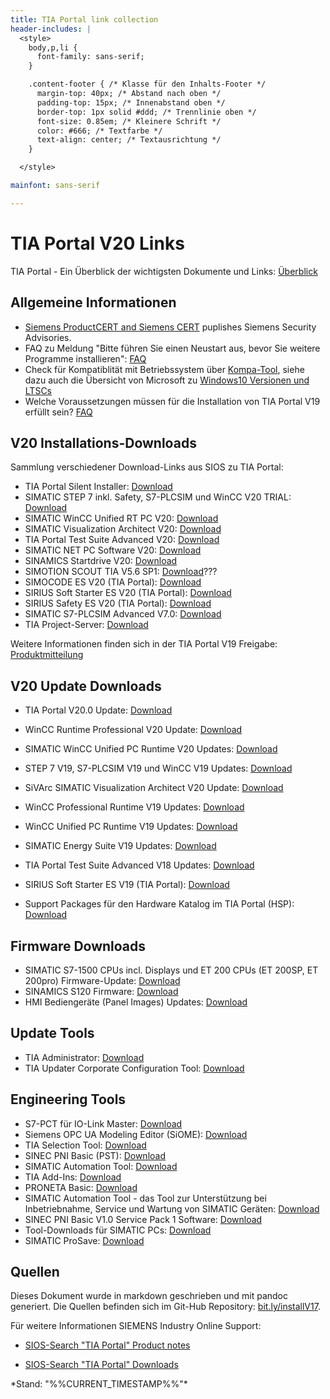 ```yaml
---
title: TIA Portal link collection
header-includes: |
  <style>
    body,p,li {
      font-family: sans-serif;
    }

    .content-footer { /* Klasse für den Inhalts-Footer */
      margin-top: 40px; /* Abstand nach oben */
      padding-top: 15px; /* Innenabstand oben */
      border-top: 1px solid #ddd; /* Trennlinie oben */
      font-size: 0.85em; /* Kleinere Schrift */
      color: #666; /* Textfarbe */
      text-align: center; /* Textausrichtung */
    }

  </style>

mainfont: sans-serif

---
```


# TIA Portal V20 Links
TIA Portal - Ein Überblick der wichtigsten Dokumente und Links: [Überblick](%SIOS%65601780)

## Allgemeine Informationen
- [Siemens ProductCERT and Siemens CERT](https://www.siemens.com/global/en/products/services/cert.html) puplishes Siemens Security Advisories.
- FAQ zu Meldung "Bitte führen Sie einen Neustart aus, bevor Sie weitere Programme installieren": [FAQ](https://support.industry.siemens.com/cs/document/8861819/meldung-bitte-f%C3%BChren-sie-einen-neustart-aus-bevor-sie-weitere-programme-installieren-?dti=0&lc=de-DE)
- Check für Kompatiblität mit Betriebssystem über [Kompa-Tool](https://support.industry.siemens.com/compatool/#/main/start), siehe dazu auch die Übersicht von Microsoft zu [Windows10 Versionen und LTSCs](https://docs.microsoft.com/de-de/windows/whats-new/ltsc/)
- Welche Voraussetzungen müssen für die Installation von TIA Portal V19 erfüllt sein? [FAQ](%SIOS%109827383)

## V20 Installations-Downloads
Sammlung verschiedener Download-Links aus SIOS zu TIA Portal:

- TIA Portal Silent Installer: [Download](%SIOS%109477685)
- SIMATIC STEP 7 inkl. Safety, S7-PLCSIM und WinCC V20 TRIAL: [Download](
%SIOS%109963850)
- SIMATIC WinCC Unified RT PC V20: [Download](%SIOS%109963699)
- SIMATIC Visualization Architect V20: [Download](
%SIOS%109974401)
- TIA Portal Test Suite Advanced V20: [Download](
%SIOS%109972571)
- SIMATIC NET PC Software V20: [Download](
%SIOS%109977893)
- SINAMICS Startdrive V20: [Download](
%SIOS%109963692)
- SIMOTION SCOUT TIA V5.6 SP1: [Download](%SIOS%109821966)???
- SIMOCODE ES V20 (TIA Portal): [Download](%SIOS%109974068)
- SIRIUS Soft Starter ES V20 (TIA Portal): [Download](%SIOS%109974067)
- SIRIUS Safety ES V20 (TIA Portal): [Download](%SIOS%109974066)
- SIMATIC S7-PLCSIM Advanced V7.0: [Download](
%SIOS%109963863)
- TIA Project-Server: [Download](%SIOS%109810588)

Weitere Informationen finden sich in der TIA Portal V19 Freigabe: [Produktmitteilung](%SIOS%109821307)

## V20 Update Downloads
- TIA Portal V20.0 Update: [Download](%SIOS%109963851)
- WinCC Runtime Professional V20 Update: [Download](%SIOS%109963704)
- SIMATIC WinCC Unified PC Runtime V20 Updates: [Download](%SIOS%109963700)

- STEP 7 V19, S7-PLCSIM V19 und WinCC V19 Updates: [Download](%SIOS%109925643)
- SiVArc SIMATIC Visualization Architect V20 Update: [Download](%SIOS%109974402)

- WinCC Professional Runtime V19 Updates: [Download](%SIOS%109820999)
- WinCC Unified PC Runtime V19 Updates: [Download](%SIOS%109820989)
- SIMATIC Energy Suite V19 Updates: [Download](%SIOS%109947027)
- TIA Portal Test Suite Advanced V18 Updates: [Download](%SIOS%109820802)
- SIRIUS Soft Starter ES V19 (TIA Portal): [Download](%SIOS%1109826951)
- Support Packages für den Hardware Katalog im TIA Portal (HSP): [Download](
%SIOS%72341852)


## Firmware Downloads
- SIMATIC S7-1500 CPUs incl. Displays und ET 200 CPUs (ET 200SP, ET 200pro) Firmware-Update: [Download](
%SIOS%109478459)
- SINAMICS S120 Firmware: [Download](%SIOS%109780844)
- HMI Bediengeräte (Panel Images) Updates: [Download](%SIOS%109746530)

## Update Tools
- TIA Administrator: [Download](%SIOS%109825038)
- TIA Updater Corporate Configuration Tool: [Download](%SIOS%109749564)

## Engineering Tools
- S7-PCT für IO-Link Master: [Download](%SIOS%32469496)
- Siemens OPC UA Modeling Editor (SiOME): [Download](%SIOS%109755133)
- TIA Selection Tool: [Download](%SIOS%109767888)
- SINEC PNI Basic (PST): [Download](%SIOS%109804190)
- SIMATIC Automation Tool: [Download](%SIOS%98161300)
- TIA Add-Ins: [Download](%SIOS%109773999)
- PRONETA Basic: [Download](%SIOS%67460624)
- SIMATIC Automation Tool - das Tool zur Unterstützung bei Inbetriebnahme, Service und Wartung von SIMATIC Geräten:  [Download](%SIOS%98161300)
- SINEC PNI Basic V1.0 Service Pack 1 Software: [Download](%SIOS%109804190)
- Tool-Downloads für SIMATIC PCs: [Download](%SIOS%109792891)
- SIMATIC ProSave: [Download](%SIOS%10347815) 

## Quellen
Dieses Dokument wurde in markdown geschrieben und mit pandoc generiert. Die Quellen befinden sich im Git-Hub Repository: [bit.ly/installV17](https://bit.ly/installV17).

Für weitere Informationen SIEMENS Industry Online Support:

- [SIOS-Search "TIA Portal" Product notes](https://support.industry.siemens.com/cs/search?ps=100&t=all&search=tia%20portal%20v19&type=ProductNote&o=0&lc=de-WW)

- [SIOS-Search "TIA Portal" Downloads](https://support.industry.siemens.com/cs/search?ps=100&t=all&search=tia%20portal%20v19&type=Download&o=0&lc=en-WW)

<div class="content-footer">
  *Stand: "%%CURRENT_TIMESTAMP%%"*
</div>